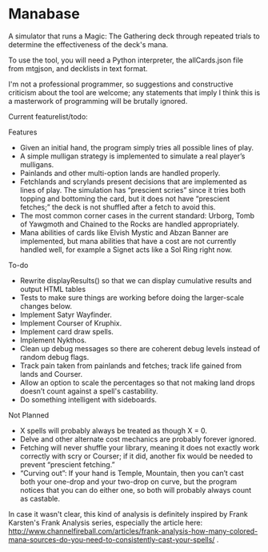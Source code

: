Manabase
========

A simulator that runs a Magic: The Gathering deck through repeated trials to determine the effectiveness of the deck's mana.

To use the tool, you will need a Python interpreter, the allCards.json file from mtgjson, and decklists in text format.

I'm not a professional programmer, so suggestions and constructive criticism about the tool are welcome; any statements that imply I think this is a masterwork of programming will be brutally ignored.

Current featurelist/todo:

Features
* Given an initial hand, the program simply tries all possible lines of play.
* A simple mulligan strategy is implemented to simulate a real player’s mulligans.
* Painlands and other multi-option lands are handled properly.
* Fetchlands and scrylands present decisions that are implemented as lines of play. The simulation has “prescient scries” since it tries both topping and bottoming the card, but it does not have “prescient fetches;” the deck is not shuffled after a fetch to avoid this.
* The most common corner cases in the current standard: Urborg, Tomb of Yawgmoth and Chained to the Rocks are handled appropriately. 
* Mana abilities of cards like Elvish Mystic and Abzan Banner are implemented, but mana abilities that have a cost are not currently handled well, for example a Signet acts like a Sol Ring right now.

To-do
* Rewrite displayResults() so that we can display cumulative results and output HTML tables
* Tests to make sure things are working before doing the larger-scale changes below.
* Implement Satyr Wayfinder.
* Implement Courser of Kruphix.
* Implement card draw spells.
* Implement Nykthos.
* Clean up debug messages so there are coherent debug levels instead of random debug flags.
* Track pain taken from painlands and fetches; track life gained from lands and Courser.
* Allow an option to scale the percentages so that not making land drops doesn’t count against a spell's castability.
* Do something intelligent with sideboards.

Not Planned
* X spells will probably always be treated as though X = 0.
* Delve and other alternate cost mechanics are probably forever ignored.
* Fetching will never shuffle your library, meaning it does not exactly work correctly with scry or Courser; if it did, another fix would be needed to prevent “prescient fetching.”
* “Curving out”: If your hand is Temple, Mountain, then you can’t cast both your one-drop and your two-drop on curve, but the program notices that you can do either one, so both will probably always count as castable.
 
In case it wasn't clear, this kind of analysis is definitely inspired by Frank Karsten's Frank Analysis series, especially the article here: http://www.channelfireball.com/articles/frank-analysis-how-many-colored-mana-sources-do-you-need-to-consistently-cast-your-spells/ . 

